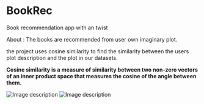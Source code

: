 # BookRec
Book recommendation app with an twist

About : The books are recommended from user own imaginary plot.

the project uses cosine similarity to find the similarity between the users plot description and the plot in our datasets.

**Cosine similarity is a measure of similarity between two non-zero vectors of an inner product space that measures the cosine of the angle between them.**

![Image description]('https://ibb.co/gPFt6cS')
![Image description]('https://ibb.co/QK88tsw')


